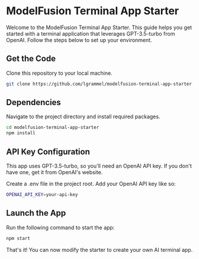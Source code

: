 # ModelFusion Terminal App Starter

Welcome to the ModelFusion Terminal App Starter. This guide helps you get started with a terminal application that leverages GPT-3.5-turbo from OpenAI. Follow the steps below to set up your environment.

## Get the Code

Clone this repository to your local machine.

```sh
git clone https://github.com/lgrammel/modelfusion-terminal-app-starter.git
```

## Dependencies

Navigate to the project directory and install required packages.

```sh
cd modelfusion-terminal-app-starter
npm install
```

## API Key Configuration

This app uses GPT-3.5-turbo, so you'll need an OpenAI API key. If you don't have one, get it from OpenAI's website.

Create a .env file in the project root.
Add your OpenAI API key like so:

```sh
OPENAI_API_KEY=your-api-key
```

## Launch the App

Run the following command to start the app:

```sh
npm start
```

That's it! You can now modify the starter to create your own AI terminal app.
